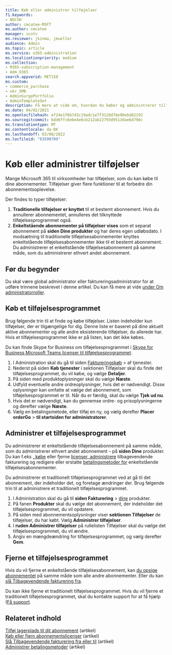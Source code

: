 ```yaml
---
title: Køb eller administrer tilføjelser
f1.keywords:
- NOCSH
author: cmcatee-MSFT
ms.author: cmcatee
manager: scotv
ms.reviewer: jkinma, jmueller
audience: Admin
ms.topic: article
ms.service: o365-administration
ms.localizationpriority: medium
ms.collection:
- M365-subscription-management
- Adm_O365
search.appverid: MET150
ms.custom:
- commerce_purchase
- okr_SMB
- AdminSurgePortfolio
- AdminTemplateSet
description: Få mere at vide om, hvordan du køber og administrerer tilføjelses Microsoft 365 for business-abonnementet.
ms.date: 04/02/2021
ms.openlocfilehash: ef24e1f6b743c19adc1e7f3120d76e90ebd82192
ms.sourcegitcommit: bdd6ffc6ebe4e6cb212ab22793d9513dae6d798c
ms.translationtype: MT
ms.contentlocale: da-DK
ms.lasthandoff: 03/08/2022
ms.locfileid: "63599709"
---
```

# <a name="buy-or-manage-add-ons"></a>Køb eller administrer tilføjelser

Mange Microsoft 365 til virksomheder har tilføjelser, som du kan købe til dine abonnementer. Tilføjelser giver flere funktioner til at forbedre din abonnementsoplevelse.

Der findes to typer tilføjelser:

1. **Traditionelle tilføjelser er knyttet** til et bestemt abonnement. Hvis du annullerer abonnementet, annulleres det tilknyttede tilføjelsesprogrammet også.
2. **Enkeltstående abonnementer på tilføjelser vises** som et separat abonnement på **siden Dine produkter** og har deres egen udløbsdato. I modsætning til traditionelle tilføjelsesabonnementer knyttes enkeltstående tilføjelsesabonnementer ikke til et bestemt abonnement. Du administrerer et enkeltstående tilføjelsesabonnement på samme måde, som du administrerer ethvert andet abonnement.

## <a name="before-you-begin"></a>Før du begynder

Du skal være global administrator eller faktureringsadministrator for at udføre trinnene beskrevet i denne artikel. Du kan få mere at vide [under Om administratorroller](../admin/add-users/about-admin-roles.md).

## <a name="buy-an-add-on"></a>Køb et tilføjelsesprogrammet

Brug følgende trin til at finde og købe tilføjelser. Listen indeholder kun tilføjelser, der er tilgængelige for dig. Denne liste er baseret på dine aktuelt aktive abonnementer og alle andre eksisterende tilføjelser, du allerede har. Hvis et tilføjelsesprogrammet ikke er på listen, kan det ikke købes.

Du kan finde Skype for Business om tilføjelsesprogrammet i [Skype for Business Microsoft Teams licenser til tilføjelsesprogrammet](/SkypeForBusiness/skype-for-business-and-microsoft-teams-add-on-licensing/skype-for-business-and-microsoft-teams-add-on-licensing).

1. I Administration skal du gå til siden <a href="https://go.microsoft.com/fwlink/p/?linkid=868433" target="_blank">Faktureringskøb</a>  \> af tjenester.
2. Nederst på siden **Køb tjenester** i sektionen Tilføjelser skal du  finde det tilføjelsesprogrammet, du vil købe, og vælge **Detaljer**.
3. På siden med produktoplysninger skal du vælge **Næste**.
4. Udfyld eventuelle andre ordreoplysninger, hvis det er nødvendigt. Disse oplysninger kan omfatte at vælge det abonnement, som tilføjelsesprogrammet er til. Når du er færdig, skal du vælge **Tjek ud nu**.
5. Hvis det er nødvendigt, kan du gennemse ordre- og prisoplysningerne og derefter vælge **Næste**.
6. Vælg en betalingsmetode, eller tilføj en ny, og vælg derefter **Placer orderGo** >  **til startsiden for administratorer**.

## <a name="manage-an-add-on"></a>Administrer et tilføjelsesprogrammet

Du administrerer et enkeltstående tilføjelsesabonnement på samme måde, som du administrerer ethvert andet abonnement – på **siden Dine** produkter. Du kan f.eks [. købe](licenses/buy-licenses.md) eller fjerne [licenser, administrere](subscriptions/renew-your-subscription.md) tilbagevendende fakturering og redigere eller erstatte [betalingsmetoder for](billing-and-payments/manage-payment-methods.md) enkeltstående tilføjelsesabonnementer.

Du administrerer et traditionelt tilføjelsesprogrammet ved at gå til det abonnement, der indeholder det, og foretage ændringer der. Brug følgende trin til at administrere et traditionelt tilføjelsesprogrammet.
  
1. I Administration skal du gå til **siden Fakturering** \> <a href="https://go.microsoft.com/fwlink/p/?linkid=842054" target="_blank">dine</a> produkter.
2. På fanen **Produkter** skal du vælge det abonnement, der indeholder det tilføjelsesprogrammet, du vil opdatere.
3. På siden med abonnementsoplysninger viser **sektionen Tilføjelser** de tilføjelser, du har købt. Vælg **Administrer tilføjelser**.
4. I **ruden Administrer tilføjelser** på rullelisten Tilføjelser skal  du vælge det tilføjelsesprogrammet, du vil ændre.
5. Angiv en mængdeændring for tilføjelsesprogrammet, og vælg derefter **Gem**.

## <a name="remove-an-add-on"></a>Fjerne et tilføjelsesprogrammet

Hvis du vil fjerne et enkeltstående tilføjelsesabonnement, kan [du opsige abonnementet](subscriptions/cancel-your-subscription.md) på samme måde som alle andre abonnementer. Eller du kan [slå Tilbagevendende fakturering fra](subscriptions/renew-your-subscription.md).

Du kan ikke fjerne et traditionelt tilføjelsesprogrammet. Hvis du vil fjerne et traditionelt tilføjelsesprogrammet, skal du kontakte support for at få hjælp ([Få support](../admin/get-help-support.md).
  
## <a name="related-content"></a>Relateret indhold

[Tilføj lagerplads til dit abonnement](add-storage-space.md) (artikel)\
[Køb eller fjern abonnementslicenser](licenses/buy-licenses.md) (artikel)\
[Slå Tilbagevendende fakturering fra eller til](subscriptions/renew-your-subscription.md#turn-recurring-billing-off-or-on) (artikel)\
[Administrer betalingsmetoder](billing-and-payments/manage-payment-methods.md) (artikel)
